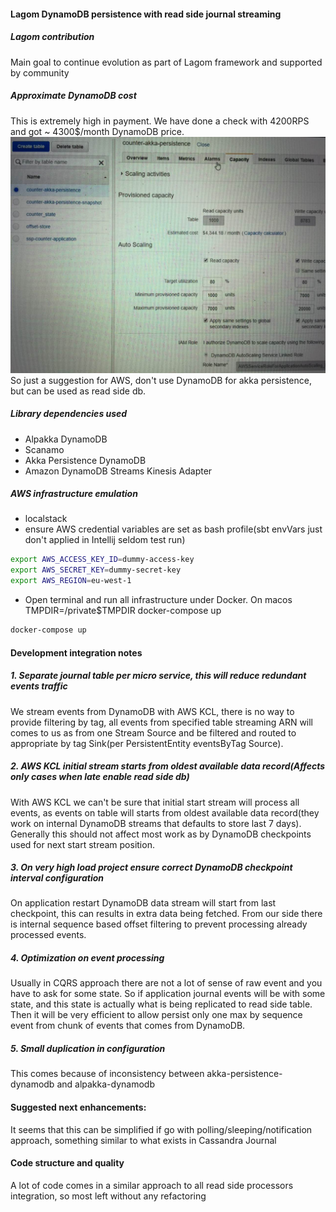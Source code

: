 #### Lagom DynamoDB persistence with read side journal streaming

##### Lagom contribution
Main goal to continue evolution as part of Lagom framework and supported by community

##### Approximate DynamoDB cost
This is extremely high in payment. 
We have done a check with 4200RPS and got ~ 4300$/month DynamoDB price.
![prices](./docs/DynamoDBPrices.jpg)
So just a suggestion for AWS, don't use DynamoDB for akka persistence, but can be used as read side db.

##### Library dependencies used
- Alpakka DynamoDB
- Scanamo
- Akka Persistence DynamoDB
- Amazon DynamoDB Streams Kinesis Adapter

##### AWS infrastructure emulation
- localstack
- ensure AWS credential variables are set as bash profile(sbt envVars just don't applied in Intellij seldom test run)
```bash
export AWS_ACCESS_KEY_ID=dummy-access-key
export AWS_SECRET_KEY=dummy-secret-key
export AWS_REGION=eu-west-1
```
- Open terminal and run all infrastructure under Docker. On macos TMPDIR=/private$TMPDIR docker-compose up
```bash
docker-compose up
```

#### Development integration notes
##### 1. Separate journal table per micro service, this will reduce redundant events traffic
We stream events from DynamoDB with AWS KCL, there is no way to provide filtering by tag, 
all events from specified table streaming ARN will comes to us as from one Stream Source 
and be filtered and routed to appropriate by tag Sink(per PersistentEntity eventsByTag Source).

##### 2. AWS KCL initial stream starts from oldest available data record(Affects only cases when late enable read side db)
With AWS KCL we can't be sure that initial start stream will process all events, 
as events on table will starts from oldest available data record(they work on internal DynamoDB streams that defaults to store last 7 days).
Generally this should not affect most work as by DynamoDB checkpoints used for next start stream position. 

##### 3. On very high load project ensure correct DynamoDB checkpoint interval configuration
On application restart DynamoDB data stream will start from last checkpoint, this can results in extra data being fetched. 
From our side there is internal sequence based offset filtering to prevent processing already processed events.

##### 4. Optimization on event processing
Usually in CQRS approach there are not a lot of sense of raw event and you have to ask for some state. 
So if application journal events will be with some state, and this state is actually what is being replicated to read side table.
Then it will be very efficient to allow persist only one max by sequence event from chunk of events that comes from DynamoDB.

##### 5. Small duplication in configuration
This comes because of inconsistency between 
akka-persistence-dynamodb and alpakka-dynamodb

#### Suggested next enhancements:
It seems that this can be simplified if go with polling/sleeping/notification approach, something similar to what exists in Cassandra Journal

#### Code structure and quality
A lot of code comes in a similar approach to all read side processors integration, so most left without any refactoring